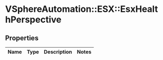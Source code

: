 # VSphereAutomation::ESX::EsxHealthPerspective

## Properties
Name | Type | Description | Notes
------------ | ------------- | ------------- | -------------


